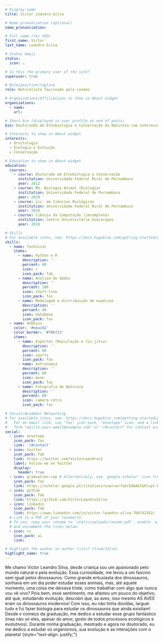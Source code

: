 ```yaml
---
# Display name
title: Victor Leandro-Silva

# Name pronunciation (optional)
name_pronunciation: 

# Full name (for SEO)
first_name: Victor 
last_name: Leandro-Silva

# Status emoji
status:
  icon: ☕️

# Is this the primary user of the site?
superuser: true

# Role/position/tagline
role: Naturalista fascinado pelo cosmos

# Organizations/Affiliations to show in About widget
organizations:
  - name: 
    url: 

# Short bio (displayed in user profile at end of posts)
bio: Doutorando em Etnobiologia e Conservação da Natureza com interesse em padrões de diversidade

# Interests to show in About widget
interests:
  - Ornitologia
  - Ecologia e Evolução
  - Conservação

# Education to show in About widget
education:
  courses:
    - course: Doutorado em Etnobiologia e Conservação
      institution: Universidade Federal Rural de Pernambuco 
      year: 2012
    - course: Me. Biologia Animal (Ecologia)
      institution: Universidade Federal de Pernambuco
      year: 2020
    - course: Lic. em Ciências Biológicas 
      institution: Universidade Federal Rural de Pernambuco
      year: 2018
    - course: Ciência da Computação (imcompleto) 
      institution: Centro Universitário Guararapes
      year: 2018

# Skills
# For available icons, see: https://docs.hugoblox.com/getting-started/page-builder/#icons
skills:
  - name: Technical
    items:
      - name: Python e R
        description: ''
        percent: 80
        icon: r
        icon_pack: fab
      - name: Analise de dados 
        description: ''
        percent: 100
        icon: chart-line
        icon_pack: fas
      - name: Modelagem e distribuição de espécies
        description: ''
        percent: 40
        icon: database
        icon_pack: fas
  - name: Hobbies
    color: '#eeac02'
    color_border: '#f0bf23'
    items:
      - name: Esportes (Musculação e Jiu-jitsu)
        description: ''
        percent: 80
        icon: sports
        icon_pack: fas
      - name: Astronomia
        description: ''
        percent: 60
        icon: moon
        icon_pack: fas
      - name: Fotografia de Natureza
        description: ''
        percent: 80
        icon: camera-retro
        icon_pack: fas

# Social/Academic Networking
# For available icons, see: https://docs.hugoblox.com/getting-started/page-builder/#icons
#   For an email link, use "fas" icon pack, "envelope" icon, and a link in the
#   form "mailto:your-email@example.com" or "/#contact" for contact widget.
social:
  - icon: envelope
    icon_pack: fas
    link: '/#contact'
  - icon: twitter
    icon_pack: fab
    link: https://twitter.com/VictorLeandros2
    label: Follow me on Twitter
    display:
      header: true
  - icon: graduation-cap # Alternatively, use `google-scholar` icon from `ai` icon pack
    icon_pack: fas
    link: https://scholar.google.pt/citations?user=orfubrEAAAAJ&hl=pt-BR
  - icon: github
    icon_pack: fab
    link: https://github.com/VictorLeandroSilva
  - icon: linkedin
    icon_pack: fab
    link: https://www.linkedin.com/in/victor-leandro-silva-70b742162/
  # Link to a PDF of your resume/CV.
  # To use: copy your resume to `static/uploads/resume.pdf`, enable `ai` icons in `params.yaml`,
  # and uncomment the lines below.
  - icon: cv
    icon_pack: ai
    link: 

# Highlight the author in author lists? (true/false)
highlight_name: true
---
```


Me chamo Victor Leandro Silva, desde criança sou um apaixonado pelo mundo natural e pela evolução. Essa curiosidade, me levou a um fascino sem igual pelos dinossauros. Como grande entusiasta dos dinossauros, sonhava em um dia poder estudar esses animais, mas, até aquele momento, uma coisa me deixava triste, como trabalhar com algo que nunca vou vê vivo? Pois bem, esse sentimento, me afastou um pouco do objetivo, até que, estudando evolução, descobri que, as aves, isso mesmo AS AVES eram os dinossauros modernos! Com isso, eu não tinha dúvidas, larguei tudo e fui fazer biologia para estudar os dinossauros que ainda existiam! Desde o começo da graduação, me dedico a estudar esse grupo fantástico (mas não só eles, apesar do amor, gosto de todos processos ecológicos e evolutivos). Durante minha graduação, mestrado e agora no doutorado, eu me dedico a estudar os organismos, sua evolução e as interações com o planeta! 
{style="text-align: justify;"}

